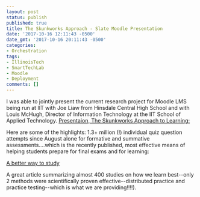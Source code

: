 ```yaml
---
layout: post
status: publish
published: true
title: The Skunkworks Approach - Slate Moodle Presentation 
date: '2017-10-16 12:11:43 -0500'
date_gmt: '2017-10-16 20:11:43 -0500'
categories:
- Orchestration
tags:
- IllinoisTech
- SmartTechLab
- Moodle
- Deployment
comments: []
---
```

I was able to jointly present the current research project for Moodle LMS being run at IIT with Joe Liaw from Hinsdale Central High School and with Louis McHugh, Director of Information Technology at the IIT School of Applied Technology.  [Presentaion, The Skunkworks Approach to Learning:](/assests/2017/10/The-Skunkworks-Approach-Slate-2017.pdf "The Skunkworks Approach to Learning")

Here are some of the highlights: 1.3+ million (!) individual quiz question attempts since August alone for formative and summative assessments....which is the recently published, most effective means of helping students prepare for final exams and for learning:
 
[A better way to study](https://ww2.kqed.org/mindshift/2017/11/22/a-better-way-to-study-through-self-testing-and-distributed-practice/ "A better way to study") 
 
A great article summarizing almost 400 studies on how we learn best--only 2 methods were scientifically proven effective--distributed practice and practice testing--which is what we are providing!!!!).
